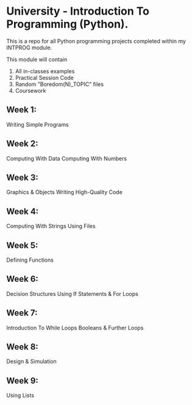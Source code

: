 # University - Introduction To Programming (Python).
This is a repo for all Python programming projects
completed within my INTPROG module.

This module will contain

1. All in-classes examples
2. Practical Session Code
3. Random "Boredom(N)_TOPIC" files
4. Coursework

## Week 1:
Writing Simple Programs

## Week 2:
Computing With Data
Computing With Numbers

## Week 3:
Graphics & Objects
Writing High-Quality Code

## Week 4:
Computing With Strings
Using Files

## Week 5:
Defining Functions

## Week 6:
Decision Structures
Using If Statements & For Loops

## Week 7:
Introduction To While Loops
Booleans & Further Loops

## Week 8:
Design & Simulation

## Week 9:
Using Lists